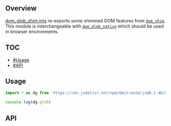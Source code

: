 ## Overview

[dom_glob_shim.mjs](../dom_glob_shim.mjs) re-exports some shimmed DOM features from [`dom_shim`](dom_shim_readme.md). This module is interchangeable with [`dom_glob_native`](dom_glob_native_readme.md) which should be used in browser environments.

## TOC

* [#Usage](#usage)
* [#API](#api)


## Usage

```js
import * as dg from 'https://cdn.jsdelivr.net/npm/@mitranim/js@0.1.40/dom_glob_shim.mjs'

console.log(dg.glob)
```

## API

